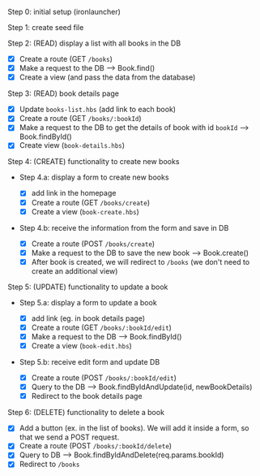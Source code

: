 Step 0: initial setup (ironlauncher)

Step 1: create seed file

Step 2: (READ) display a list with all books in the DB

- [x] Create a route (GET `/books`)
- [x] Make a request to the DB --> Book.find()
- [x] Create a view (and pass the data from the database)

Step 3: (READ) book details page

- [x] Update `books-list.hbs` (add link to each book)
- [x] Create a route (GET `/books/:bookId`)
- [x] Make a request to the DB to get the details of book with id `bookId` --> Book.findById()
- [x] Create view (`book-details.hbs`)

Step 4: (CREATE) functionality to create new books

- Step 4.a: display a form to create new books

  - [x] add link in the homepage
  - [x] Create a route (GET `/books/create`)
  - [x] Create a view (`book-create.hbs`)

- Step 4.b: receive the information from the form and save in DB
  - [x] Create a route (POST `/books/create`)
  - [x] Make a request to the DB to save the new book --> Book.create()
  - [x] After book is created, we will redirect to `/books` (we don't need to create an additional view)

Step 5: (UPDATE) functionality to update a book

- Step 5.a: display a form to update a book

  - [x] add link (eg. in book details page)
  - [x] Create a route (GET `/books/:bookId/edit`)
  - [x] Make a request to the DB --> Book.findById()
  - [x] Create a view (`book-edit.hbs`)

- Step 5.b: receive edit form and update DB

  - [x] Create a route (POST `/books/:bookId/edit`)
  - [x] Query to the DB --> Book.findByIdAndUpdate(id, newBookDetails)
  - [x] Redirect to the book details page

Step 6: (DELETE) functionality to delete a book

- [x] Add a button (ex. in the list of books). We will add it inside a form, so that we send a POST request.
- [x] Create a route (POST `/books/:bookId/delete`)
- [x] Query to DB --> Book.findByIdAndDelete(req.params.bookId)
- [x] Redirect to `/books`
